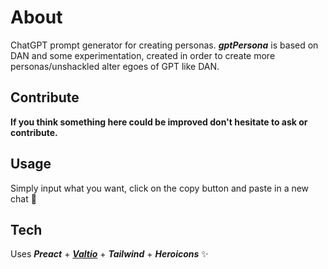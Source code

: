 # About

ChatGPT prompt generator for creating personas. ***gptPersona*** is based on DAN and some experimentation, created in order to create more personas/unshackled alter egoes of GPT like DAN.

## Contribute

**If you think something here could be improved don't hesitate to ask or contribute.**

## Usage

Simply input what you want, click on the copy button and paste in a new chat 🤖

## Tech

Uses ***Preact*** + [***Valtio***](http://github.com/pmndrs/valtio) + ***Tailwind*** + ***Heroicons*** ✨

